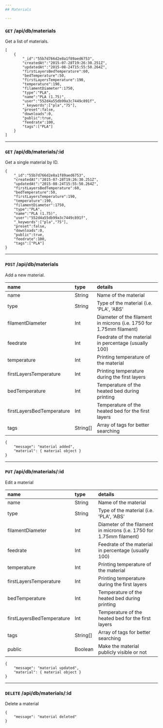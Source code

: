 ```yaml
---
## Materials

---
```

### `GET` /api/db/materials
Get a list of materials.

```
[
	{
		"_id":"55b7d766d2e8a1f89aed6753",
		"createdAt":"2015-07-28T19:26:30.251Z",
		"updatedAt":"2015-08-24T15:55:50.264Z",
		"firstLayersBedTemperature":60,
		"bedTemperature":50,
		"firstLayersTemperature":190,
		"temperature":190,
		"filamentDiameter":1750,
		"type":"PLA",
		"name":"PLA (1.75)",
		"user":"552d4a55db99a3c7449c891f",
		"_keywords":["pla","75"],
		"preset":false,
		"downloads":0,
		"public":true,
		"feedrate":100,
		"tags":["PLA"]
	}
]
```

---
### `GET` /api/db/materials/:id
Get a single material by ID.

```
{
	"_id":"55b7d766d2e8a1f89aed6753",
	"createdAt":"2015-07-28T19:26:30.251Z",
	"updatedAt":"2015-08-24T15:55:50.264Z",
	"firstLayersBedTemperature":60,
	"bedTemperature":50,
	"firstLayersTemperature":190,
	"temperature":190,
	"filamentDiameter":1750,
	"type":"PLA",
	"name":"PLA (1.75)",
	"user":"552d4a55db99a3c7449c891f",
	"_keywords":["pla","75"],
	"preset":false,
	"downloads":0,
	"public":true,
	"feedrate":100,
	"tags":["PLA"]
}
```

---
### `POST` /api/db/materials
Add a new material.

| **name** | **type** | **details** |
|:---|:---|:---|
| name | String | Name of the material |
| type | String | Type of the material (i.e. 'PLA', 'ABS' |
| filamentDiameter | Int | Diameter of the filament in microns (i.e. 1750 for 1.75mm filament) |
| feedrate | Int | Feedrate of the material in percentage (usually 100) |
| temperature | Int | Printing temperature of the material |
| firstLayersTemperature | Int | Printing temperature during the first layers |
| bedTemperature | Int | Temperature of the heated bed during printing |
| firstLayersBedTemperature | Int | Temperature of the heated bed for the first layers |
| tags | String[] | Array of tags for better searching |

```
{
	"message": "material added",
	"material": { material object }	
}
```

---
### `PUT` /api/db/materials/:id
Edit a material

| **name** | **type** | **details** |
|:---|:---|:---|
| name | String | Name of the material |
| type | String | Type of the material (i.e. 'PLA', 'ABS' |
| filamentDiameter | Int | Diameter of the filament in microns (i.e. 1750 for 1.75mm filament) |
| feedrate | Int | Feedrate of the material in percentage (usually 100) |
| temperature | Int | Printing temperature of the material |
| firstLayersTemperature | Int | Printing temperature during the first layers |
| bedTemperature | Int | Temperature of the heated bed during printing |
| firstLayersBedTemperature | Int | Temperature of the heated bed for the first layers |
| tags | String[] | Array of tags for better searching |
| public | Boolean | Make the material publicly visible or not |

```
{
	"message": "material updated",
	"material": { material object }	
}
```

---
### `DELETE` /api/db/materials/:id
Delete a material

```
{
	"message": "material deleted"
}
```